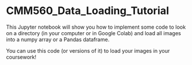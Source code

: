 # CMM560_Data_Loading_Tutorial

This Jupyter notebook will show you how to implement some code to look on a directory (in your computer or in Google Colab) and load all images into a numpy array or a Pandas dataframe.

You can use this code (or versions of it) to load your images in your coursework!
